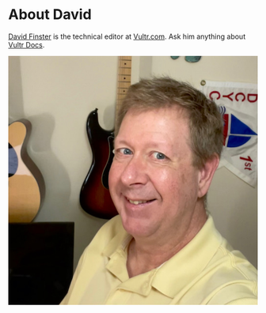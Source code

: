 # About David

[David Finster](mailto:dfinster@vultr.com) is the technical editor at [Vultr.com](https://www.vultr.com). Ask him anything about [Vultr Docs](https://www.vultr.com/docs/).  

![Headshot](/images/IMG_0095.jpeg)
